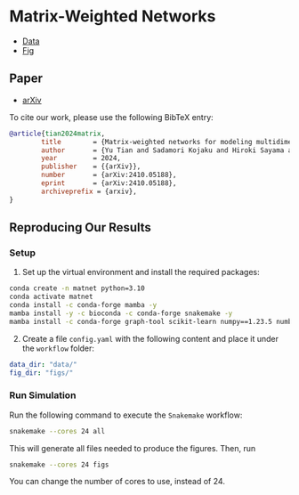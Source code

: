 # Matrix-Weighted Networks

- [Data](https://drive.google.com/drive/folders/1_DZEIUtMn-m-C9ub1EzMyZPd9m2F8tsx?usp=sharing)
- [Fig](https://drive.google.com/drive/folders/1tcMWxp7pGWC95DWVJBVAFcNC5IFLgxgx?usp=sharing)

## Paper
- [arXiv](https://arxiv.org/abs/2410.05188)

To cite our work, please use the following BibTeX entry:
```bibtex
@article{tian2024matrix,
        title        = {Matrix-weighted networks for modeling multidimensional dynamics},
        author       = {Yu Tian and Sadamori Kojaku and Hiroki Sayama and Renaud Lambiotte},
        year         = 2024,
        publisher    = {{arXiv}},
        number       = {arXiv:2410.05188},
        eprint       = {arXiv:2410.05188},
        archiveprefix = {arxiv},
}
```

## Reproducing Our Results

### Setup

1. Set up the virtual environment and install the required packages:
```bash
conda create -n matnet python=3.10
conda activate matnet
conda install -c conda-forge mamba -y
mamba install -y -c bioconda -c conda-forge snakemake -y
mamba install -c conda-forge graph-tool scikit-learn numpy==1.23.5 numba scipy pandas networkx seaborn matplotlib ipykernel tqdm black -y
```

2. Create a file `config.yaml` with the following content and place it under the `workflow` folder:
```yaml
data_dir: "data/"
fig_dir: "figs/"
```

### Run Simulation

Run the following command to execute the `Snakemake` workflow:
```bash
snakemake --cores 24 all
```
This will generate all files needed to produce the figures. Then, run
```bash
snakemake --cores 24 figs
```
You can change the number of cores to use, instead of 24.
